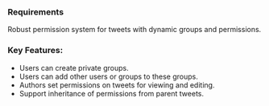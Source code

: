 ### Requirements

Robust permission system for tweets with dynamic groups and permissions.

### Key Features:

- Users can create private groups.
- Users can add other users or groups to these groups.
- Authors set permissions on tweets for viewing and editing.
- Support inheritance of permissions from parent tweets.
